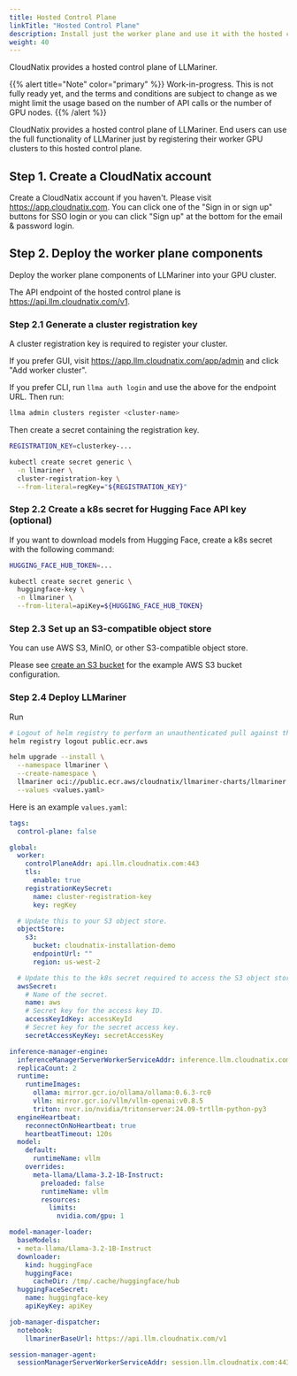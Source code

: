 ```yaml
---
title: Hosted Control Plane
linkTitle: "Hosted Control Plane"
description: Install just the worker plane and use it with the hosted control plane.
weight: 40
---
```


CloudNatix provides a hosted control plane of LLMariner.

{{% alert title="Note" color="primary" %}}
Work-in-progress. This is not fully ready yet, and the terms and conditions are subject to change as we might limit the usage based on the number of API calls or the number of GPU nodes.
{{% /alert %}}

CloudNatix provides a hosted control plane of LLMariner. End users can use the full functionality of LLMariner just by registering their worker GPU clusters to this hosted control plane.

## Step 1. Create a CloudNatix account

Create a CloudNatix account if you haven\'t. Please visit <https://app.cloudnatix.com>. You can click one of the \"Sign in or sign up\" buttons for SSO login or you can click \"Sign up\" at the bottom for the email & password login.

## Step 2. Deploy the worker plane components

Deploy the worker plane components of LLMariner into your GPU cluster.

The API endpoint of the hosted control plane is <https://api.llm.cloudnatix.com/v1>.

### Step 2.1 Generate a cluster registration key

A cluster registration key is required to register your cluster.

If you prefer GUI, visit https://app.llm.cloudnatix.com/app/admin and click "Add worker cluster".

If you prefer CLI, run `llma auth login` and use the above for the endpoint URL. Then run:

``` bash
llma admin clusters register <cluster-name>
```

Then create a secret containing the registration key.

``` bash
REGISTRATION_KEY=clusterkey-...

kubectl create secret generic \
  -n llmariner \
  cluster-registration-key \
  --from-literal=regKey="${REGISTRATION_KEY}"
```

### Step 2.2 Create a k8s secret for Hugging Face API key (optional)

If you want to download models from Hugging Face, create a k8s secret with the following command:

```bash
HUGGING_FACE_HUB_TOKEN=...

kubectl create secret generic \
  huggingface-key \
  -n llmariner \
  --from-literal=apiKey=${HUGGING_FACE_HUB_TOKEN}
```

### Step 2.3 Set up an S3-compatible object store

You can use AWS S3, MinIO, or other S3-compatible object store.

Please see [create an S3 bucket](./single_cluster_eks/#step-3-create-an-s3-bucket) for the example AWS S3 bucket configuration.


### Step 2.4 Deploy LLMariner

Run

``` bash
# Logout of helm registry to perform an unauthenticated pull against the public ECR
helm registry logout public.ecr.aws

helm upgrade --install \
  --namespace llmariner \
  --create-namespace \
  llmariner oci://public.ecr.aws/cloudnatix/llmariner-charts/llmariner \
  --values <values.yaml>
```


Here is an example `values.yaml`:

```yaml
tags:
  control-plane: false

global:
  worker:
    controlPlaneAddr: api.llm.cloudnatix.com:443
    tls:
      enable: true
    registrationKeySecret:
      name: cluster-registration-key
      key: regKey

  # Update this to your S3 object store.
  objectStore:
    s3:
      bucket: cloudnatix-installation-demo
      endpointUrl: ""
      region: us-west-2

  # Update this to the k8s secret required to access the S3 object store.
  awsSecret:
    # Name of the secret.
    name: aws
    # Secret key for the access key ID.
    accessKeyIdKey: accessKeyId
    # Secret key for the secret access key.
    secretAccessKeyKey: secretAccessKey

inference-manager-engine:
  inferenceManagerServerWorkerServiceAddr: inference.llm.cloudnatix.com:443
  replicaCount: 2
  runtime:
    runtimeImages:
      ollama: mirror.gcr.io/ollama/ollama:0.6.3-rc0
      vllm: mirror.gcr.io/vllm/vllm-openai:v0.8.5
      triton: nvcr.io/nvidia/tritonserver:24.09-trtllm-python-py3
  engineHeartbeat:
    reconnectOnNoHeartbeat: true
    heartbeatTimeout: 120s
  model:
    default:
      runtimeName: vllm
    overrides:
      meta-llama/Llama-3.2-1B-Instruct:
        preloaded: false
        runtimeName: vllm
        resources:
          limits:
            nvidia.com/gpu: 1

model-manager-loader:
  baseModels:
  - meta-llama/Llama-3.2-1B-Instruct
  downloader:
    kind: huggingFace
    huggingFace:
      cacheDir: /tmp/.cache/huggingface/hub
  huggingFaceSecret:
    name: huggingface-key
    apiKeyKey: apiKey

job-manager-dispatcher:
  notebook:
    llmarinerBaseUrl: https://api.llm.cloudnatix.com/v1

session-manager-agent:
  sessionManagerServerWorkerServiceAddr: session.llm.cloudnatix.com:443
```

